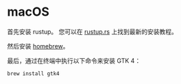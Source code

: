 # macOS

首先安装 rustup。 您可以在 [rustup.rs](https://rustup.rs/) 上找到最新的安装教程。

然后安装 [homebrew](https://brew.sh/zh-cn/)。

最后，通过在终端中执行以下命令来安装 GTK 4：

```bash
brew install gtk4
```
